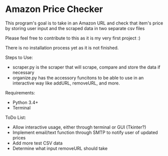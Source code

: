 # Amazon Price Checker
This program's goal is to take in an Amazon URL and check that item's price by storing user input and the scraped data in two separate csv files

Please feel free to contribute to this as it is my very first project :)

There is no installation process yet as it is not finished.

Steps to Use:
- scraper.py is the scraper that will scrape, compare and store the data if necessary
- organize.py has the accessory funcitons to be able to use in an interactive way like addURL, removeURL, and more.

Requirements:
- Python 3.4+
- Terminal

ToDo List:
- Allow interactive usage, either through terminal or GUI (Tkinter?)
- Implement email/text function through SMTP to notify user of updated prices
- Add more test CSV data
- Determine what input removeURL should take